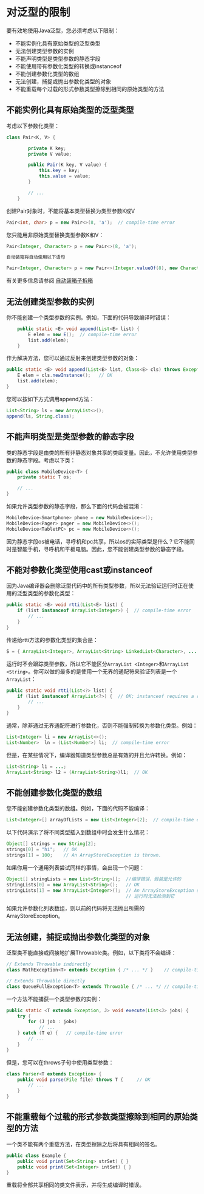 # 对泛型的限制

要有效地使用Java泛型，您必须考虑以下限制：

* 不能实例化具有原始类型的泛型类型
* 无法创建类型参数的实例
* 不能声明类型是类型参数的静态字段
* 不能使用带有参数化类型的转换或instanceof
* 不能创建参数化类型的数组
* 无法创建，捕捉或抛出参数化类型的对象
* 不能重载每个过载的形式参数类型擦除到相同的原始类型的方法

## 不能实例化具有原始类型的泛型类型

考虑以下参数化类型：

```java
class Pair<K, V> {

        private K key;
        private V value;

        public Pair(K key, V value) {
            this.key = key;
            this.value = value;
        }

        // ...
    }
```

创建Pair对象时，不能将基本类型替换为类型参数K或V

```java
Pair<int, char> p = new Pair<>(8, 'a');  // compile-time error
```

您只能用非原始类型替换类型参数K和V：

```java
Pair<Integer, Character> p = new Pair<>(8, 'a');

自动装箱将自动使用以下语句

Pair<Integer, Character> p = new Pair<>(Integer.valueOf(8), new Character('a'));
```

有关更多信息请参阅
[自动装箱子拆箱](//content/java/data/autoboxing.md)

## 无法创建类型参数的实例

你不能创建一个类型参数的实例。例如，下面的代码导致编译时错误：

```java
    public static <E> void append(List<E> list) {
        E elem = new E();  // compile-time error
        list.add(elem);
    }
```

作为解决方法，您可以通过反射来创建类型参数的对象：

```java
public static <E> void append(List<E> list, Class<E> cls) throws Exception {
    E elem = cls.newInstance();   // OK
    list.add(elem);
}
```

您可以按如下方式调用append方法：

```java
List<String> ls = new ArrayList<>();
append(ls, String.class);
```

## 不能声明类型是类型参数的静态字段

类的静态字段是由类的所有非静态对象共享的类级变量。因此，不允许使用类型参数的静态字段。考虑以下类：

```java
public class MobileDevice<T> {
    private static T os;

    // ...
}
```

如果允许类型参数的静态字段，那么下面的代码会被混淆：

```java
MobileDevice<Smartphone> phone = new MobileDevice<>();
MobileDevice<Pager> pager = new MobileDevice<>();
MobileDevice<TabletPC> pc = new MobileDevice<>();
```

因为静态字段os被电话，寻呼机和pc共享，所以os的实际类型是什么？它不能同时是智能手机，寻呼机和平板电脑。因此，您不能创建类型参数的静态字段。

## 不能对参数化类型使用cast或instanceof

因为Java编译器会删除泛型代码中的所有类型参数，所以无法验证运行时正在使用的泛型类型的参数化类型：

```java
public static <E> void rtti(List<E> list) {
    if (list instanceof ArrayList<Integer>) {  // compile-time error
        // ...
    }
}
```

传递给rtti方法的参数化类型的集合是：

```java
S = { ArrayList<Integer>, ArrayList<String> LinkedList<Character>, ... }
```

运行时不会跟踪类型参数，所以它不能区分`ArrayList <Integer>`和`ArrayList <String>`。你可以做的最多的是使用一个无界的通配符来验证列表是一个`ArrayList`：

```java
public static void rtti(List<?> list) {
    if (list instanceof ArrayList<?>) {  // OK; instanceof requires a reifiable type
        // ...
    }
}
```

通常，除非通过无界通配符进行参数化，否则不能强制转换为参数化类型。例如：

```java
List<Integer> li = new ArrayList<>();
List<Number>  ln = (List<Number>) li;  // compile-time error
```

但是，在某些情况下，编译器知道类型参数总是有效的并且允许转换。例如：

```java
List<String> l1 = ...;
ArrayList<String> l2 = (ArrayList<String>)l1;  // OK
```

## 不能创建参数化类型的数组

您不能创建参数化类型的数组。例如，下面的代码不能编译：

```java
List<Integer>[] arrayOfLists = new List<Integer>[2];  // compile-time error
```

以下代码演示了将不同类型插入到数组中时会发生什么情况：

```java
Object[] strings = new String[2];
strings[0] = "hi";   // OK
strings[1] = 100;    // An ArrayStoreException is thrown.
```

如果你用一个通用列表尝试同样的事情，会出现一个问题：

```java
Object[] stringLists = new List<String>[];  //编译错误，假装是允许的
stringLists[0] = new ArrayList<String>();   // OK
stringLists[1] = new ArrayList<Integer>();  // An ArrayStoreException should be thrown,
                                            // 运行时无法检测到它
```

如果允许参数化列表数组，则以前的代码将无法抛出所需的ArrayStoreException。

## 无法创建，捕捉或抛出参数化类型的对象

泛型类不能直接或间接地扩展Throwable类。例如，以下类将不会编译：

```java
// Extends Throwable indirectly
class MathException<T> extends Exception { /* ... */ }    // compile-time error

// Extends Throwable directly
class QueueFullException<T> extends Throwable { /* ... */ // compile-time error
```

一个方法不能捕获一个类型参数的实例：

```java
public static <T extends Exception, J> void execute(List<J> jobs) {
    try {
        for (J job : jobs)
            // ...
    } catch (T e) {   // compile-time error
        // ...
    }
}
```

但是，您可以在throws子句中使用类型参数：

```java
class Parser<T extends Exception> {
    public void parse(File file) throws T {     // OK
        // ...
    }
}
```

## 不能重载每个过载的形式参数类型擦除到相同的原始类型的方法

一个类不能有两个重载方法，在类型擦除之后将具有相同的签名。

```java
public class Example {
    public void print(Set<String> strSet) { }
    public void print(Set<Integer> intSet) { }
}
```

重载将全部共享相同的类文件表示，并将生成编译时错误。